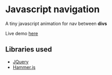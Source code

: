# Javascript navigation
A tiny javascript animation for nav between __divs__

Live demo [here](http://davidbernad.com/js_based_navigation_layout/)

## Libraries used
* [JQuery](https://jquery.com/)
* [Hammer.js](https://hammerjs.github.io/)
